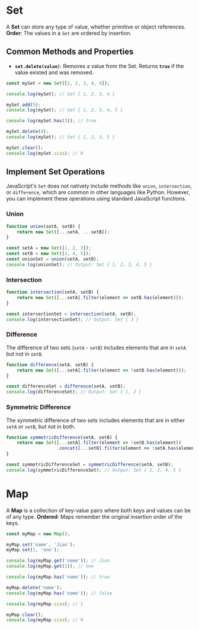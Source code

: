 # Set
A **Set** can store any type of value, whether primitive or object references. 
**Order**: The values in a `Set` are ordered by insertion. 
## Common Methods and Properties
* **`set.delete(value)`**: Removes a value from the Set. Returns **`true`** if the value existed and was removed. 
```js
const mySet = new Set([1, 2, 3, 4, 4]);

console.log(mySet); // Set { 1, 2, 3, 4 }

mySet.add(5);
console.log(mySet); // Set { 1, 2, 3, 4, 5 }

console.log(mySet.has(3)); // true

mySet.delete(4);
console.log(mySet); // Set { 1, 2, 3, 5 }

mySet.clear();
console.log(mySet.size); // 0
```

## Implement Set Operations
JavaScript's `Set` does not natively include methods like `union`, `intersection`, or `difference`, which are common in other languages like Python. However, you can implement these operations using standard JavaScript functions.
### Union 
```js
function union(setA, setB) {
    return new Set([...setA, ...setB]);
}

const setA = new Set([1, 2, 3]);
const setB = new Set([3, 4, 5]);
const unionSet = union(setA, setB);
console.log(unionSet); // Output: Set { 1, 2, 3, 4, 5 }
```
### Intersection 
```js
function intersection(setA, setB) {
    return new Set([...setA].filter(element => setB.has(element)));
}

const intersectionSet = intersection(setA, setB);
console.log(intersectionSet); // Output: Set { 3 }
```
### Difference 
The difference of two sets (`setA` - `setB`) includes elements that are in `setA` but not in `setB`.
```js
function difference(setA, setB) {
    return new Set([...setA].filter(element => !setB.has(element)));
}

const differenceSet = difference(setA, setB);
console.log(differenceSet); // Output: Set { 1, 2 }
```
### Symmetric Difference

The symmetric difference of two sets includes elements that are in either `setA` or `setB`, but not in both.
```js
function symmetricDifference(setA, setB) {
    return new Set([...setA].filter(element => !setB.has(element))
                   .concat([...setB].filter(element => !setA.has(element))));
}

const symmetricDifferenceSet = symmetricDifference(setA, setB);
console.log(symmetricDifferenceSet); // Output: Set { 1, 2, 4, 5 }
```
# Map
A **Map** is a collection of key-value pairs where both keys and values can be of any type. 
**Ordered**: Maps remember the original insertion order of the keys. 
```js
const myMap = new Map();

myMap.set('name', 'Jian');
myMap.set(1, 'one');

console.log(myMap.get('name')); // Jian
console.log(myMap.get(1)); // one

console.log(myMap.has('name')); // true

myMap.delete('name');
console.log(myMap.has('name')); // false

console.log(myMap.size); // 1

myMap.clear();
console.log(myMap.size); // 0
```
